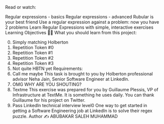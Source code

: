 Read or watch:

Regular expressions - basics
Regular expressions - advanced
Rubular is your best friend
Use a regular expression against a problem: now you have 2 problems
Learn Regular Expressions with simple, interactive exercises
Learning Objectives 👨‍💻
What you should learn from this project:

0. Simply matching Holberton
1. Repetition Token #0
2. Repetition Token #1
3. Repetition Token #2
4. Repetition Token #3
5. Not quite HBTN yet
Requirements:
6. Call me maybe
This task is brought to you by Holberton professional advisor Neha Jain, Senior Software Engineer at LinkedIn.
7. OMG WHY ARE YOU SHOUTING?
8. Textme
This exercise was prepared for you by Guillaume Plessis, VP of Infrastructure at TextMe. It is something he uses daily. You can thank Guillaume for his project on Twitter.
9. Pass LinkedIn technical interview level0
One way to get started in getting a Software Engineering job at LinkedIn is to solve their regex puzzle.
Author ✍️
ABUBAKAR SALEH MUHAMMAD
